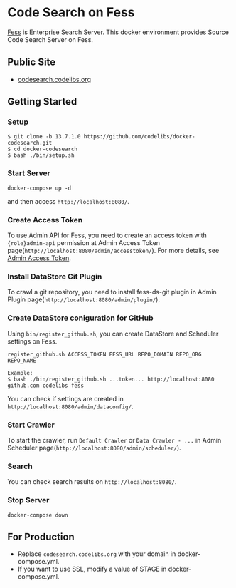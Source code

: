 # Code Search on Fess

[Fess](https://fess.codelibs.org/) is Enterprise Search Server.
This docker environment provides Source Code Search Server on Fess.

## Public Site

* [codesearch.codelibs.org](https://codesearch.codelibs.org/)

## Getting Started

### Setup

```
$ git clone -b 13.7.1.0 https://github.com/codelibs/docker-codesearch.git
$ cd docker-codesearch
$ bash ./bin/setup.sh
```

### Start Server

```
docker-compose up -d
```

and then access `http://localhost:8080/`.

### Create Access Token

To use Admin API for Fess, you need to create an access token with `{role}admin-api` permission at Admin Access Token page(`http://localhost:8080/admin/accesstoken/`).
For more details, see [Admin Access Token](https://fess.codelibs.org/13.7/admin/accesstoken-guide.html).

### Install DataStore Git Plugin

To crawl a git repository, you need to install fess-ds-git plugin in Admin Plugin page(`http://localhost:8080/admin/plugin/`).

### Create DataStore coniguration for GitHub

Using `bin/register_github.sh`, you can create DataStore and Scheduler settings on Fess.

```
register_github.sh ACCESS_TOKEN FESS_URL REPO_DOMAIN REPO_ORG REPO_NAME

Example:
$ bash ./bin/register_github.sh ...token... http://localhost:8080 github.com codelibs fess
```

You can check if settings are created in `http://localhost:8080/admin/dataconfig/`.

### Start Crawler

To start the crawler, run `Default Crawler` or `Data Crawler - ...` in Admin Scheduler page(`http://localhost:8080/admin/scheduler/`).

### Search

You can check search results on `http://localhost:8080/`.

### Stop Server

```
docker-compose down
```

## For Production

* Replace `codesearch.codelibs.org` with your domain in docker-compose.yml.
* If you want to use SSL, modify a value of STAGE in docker-compose.yml.
